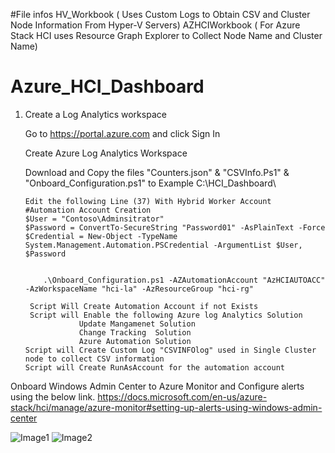 #File infos 
HV_Workbook ( Uses Custom Logs to Obtain CSV and Cluster Node Information From Hyper-V Servers)
AZHCIWorkbook ( For Azure Stack HCI uses Resource Graph Explorer to Collect Node Name and Cluster Name)
# Azure_HCI_Dashboard
1.	Create a Log Analytics workspace

    Go to https://portal.azure.com and click Sign In
    
    Create Azure Log Analytics Workspace 
    
    Download and Copy the files "Counters.json" & "CSVInfo.Ps1" & "Onboard_Configuration.ps1" to Example C:\HCI_Dashboard\ 
		
		Edit the following Line (37) With Hybrid Worker Account 
		#Automation Account Creation 
		$User = "Contoso\Adminsitrator"
		$Password = ConvertTo-SecureString "Password01" -AsPlainText -Force
		$Credential = New-Object -TypeName System.Management.Automation.PSCredential -ArgumentList $User, $Password
		
		
			.\Onboard_Configuration.ps1 -AZAutomationAccount "AzHCIAUTOACC" -AzWorkspaceName "hci-la" -AzResourceGroup "hci-rg"
		 
		 Script Will Create Automation Account if not Exists 
		 Script will Enable the following Azure log Analytics Solution 
		 			Update Mangamenet Solution 
					Change Tracking  Solution 
					Azure Automation Solution
		Script will Create Custom Log "CSVINFOlog" used in Single Cluster node to collect CSV information 
		Script will Create RunAsAccount for the automation account 
		
Onboard Windows Admin Center to Azure Monitor and Configure alerts using the below link. 
https://docs.microsoft.com/en-us/azure-stack/hci/manage/azure-monitor#setting-up-alerts-using-windows-admin-center 


![Image1](https://user-images.githubusercontent.com/40923112/123639219-426e2580-d820-11eb-969c-4486a4011a34.png)
![Image2](https://user-images.githubusercontent.com/40923112/123639342-5fa2f400-d820-11eb-9b41-8bd11dec8c5a.png)

    


